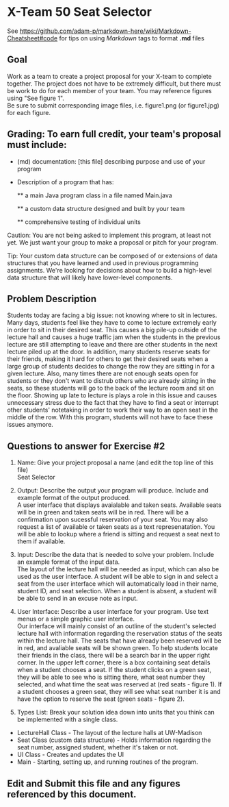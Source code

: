 # X-Team 50 Seat Selector

See https://github.com/adam-p/markdown-here/wiki/Markdown-Cheatsheet#code for tips on using *Markdown* tags to format __.md__ files

## Goal

Work as a team to create a project proposal for your X-team to complete together.
The project does not have to be extremely difficult,
but there must be work to do for each member of your team.
You may reference figures using "See figure 1".  
Be sure to submit corresponding image files, i.e. figure1.png (or figure1.jpg) for each figure.

## Grading: To earn full credit, your team's proposal must include:

* (md) documentation: [this file] describing purpose and use of your program

* Description of a program that has:

  ** a main Java program class in a file named Main.java
  
  ** a custom data structure designed and built by your team
  
  ** comprehensive testing of individual units
  
 Caution: You are not being asked to implement this program, at least not yet. 
 We just want your group to make a proposal or pitch for your program.
 
 Tip: Your custom data structure can be composed of or extensions of data structures that you have learned and used in previous programming assignments.  We're looking for decisions about how to build a high-level data structure that will likely have lower-level components.

## Problem Description

Students today are facing a big issue: not knowing where to sit in lectures. Many days, students feel like they have to come to lecture extremely early in order to sit in their desired seat. This causes a big pile-up outside of the lecture hall and causes a huge traffic jam when the students in the previous lecture are still attempting to leave and there are other students in the next lecture piled up at the door. In addition, many students reserve seats for their friends, making it hard for others to get their desired seats when a large group of students decides to change the row they are sitting in for a given lecture. Also, many times there are not enough seats open for students or they don't want to distrub others who are already sitting in the seats, so these students will go to the back of the lecture room and sit on the floor. Showing up late to lecture is plays a role in this issue and causes unnecessary stress due to the fact that they have to find a seat or interrupt other students' notetaking in order to work their way to an open seat in the middle of the row. With this program, students will not have to face these issues anymore.

## Questions to answer for Exercise #2

1. Name: Give your project proposal a name (and edit the top line of this file)<br/>
Seat Selector


2. Output: Describe the output your program will produce. Include and example format of the output produced.<br/>
A user interface that displays avaialable and taken seats. Available seats will be in green and taken seats will be in red. There will be a confirmation upon sucessful reservation of your seat. You may also request a list of available or taken seats as a text represenatation. You will be able to lookup where a friend is sitting and request a seat next to them if available.



3. Input: Describe the data that is needed to solve your problem. Include an example format of the input data.<br/>
The layout of the lecture hall will be needed as input, which can also be used as the user interface. A student will be able to sign in and select a seat from the user interface which will automatically load in their name, student ID, and seat selection. When a student is absent, a student will be able to send in an excuse note as input.


4. User Interface: Describe a user interface for your program.  Use text menus or a simple graphic user interface.<br/>
Our interface will mainly consist of an outline of the student's selected lecture hall with information regarding the reservation status of the seats within the lecture hall. The seats that have already been reserved will be in red, and avaliable seats will be shown green. To help students locate their friends in the class, there will be a search bar in the upper right corner. In the upper left corner, there is a box containing seat details when a student chooses a seat. If the student clicks on a green seat, they will be able to see who is sitting there, what seat number they selected, and what time the seat was reserved at (red seats - figure 1). If a student chooses a green seat, they will see what seat number it is and have the option to reserve the seat (green seats - figure 2).


5. Types List: Break your solution idea down into units that you think can be implemented with a single class.<br/>
* LectureHall Class - The layout of the lecture halls at UW-Madison
* Seat Class (custom data structure) - Holds information regarding the seat number, assigned student, whether it's taken or not.
* UI Class - Creates and updates the UI 
* Main - Starting, setting up, and running routines of the program.


## Edit and Submit this file and any figures referenced by this document.

